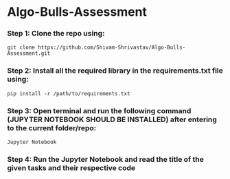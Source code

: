 # Algo-Bulls-Assessment
### Step 1: Clone the repo using:
`git clone https://github.com/Shivam-Shrivastav/Algo-Bulls-Assessment.git`

### Step 2: Install all the required library in the requirements.txt file using:
 `pip install -r /path/to/requirements.txt`

### Step 3: Open terminal and run the following command  (JUPYTER NOTEBOOK SHOULD BE INSTALLED) after entering to the current folder/repo:
`Jupyter Notebook`

### Step 4: Run the Jupyter Notebook and read the title of the given tasks and their respective code
